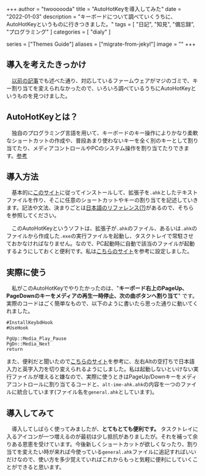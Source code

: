 +++
author = "twoooooda"
title = "AutoHotKeyを導入してみた"
date = "2022-01-03"
description = "キーボードについて調べていくうちに、AutoHotKeyというものに行きつきました。"
tags = [
    "日記",
    "知見",
    "備忘録",
    "プログラミング"
]
categories = [
    "dialy"
]

series = ["Themes Guide"]
aliases = ["migrate-from-jekyl"]
image = ""
+++

## 導入を考えたきっかけ
　[以前の記事](https://twoooooda.github.io/p/%E7%A7%81%E3%81%AE%E8%87%AA%E4%BD%9C%E3%82%AD%E3%83%BC%E3%83%9C%E3%83%BC%E3%83%89%E5%A5%AE%E9%97%98%E8%A8%98/)でも述べた通り、対応しているファームウェアがマジのゴミで、キー割り当てを変えられなかったので、いろいろ調べているうちにAutoHotKeyというものを見つけました。  

## AutoHotKeyとは？
　独自のプログラミング言語を用いて、キーボードのキー操作によりかなり柔軟なショートカットの作成や、普段あまり使わないキーを全く別のキーとして割り当てたり、メディアコントロールやPCのシステム操作を割り当てたりできます。[参考](https://fuchiaz.com/usage-autohotkey/)


## 導入方法
　基本的に[このサイト](https://fuchiaz.com/auto-hot-key/#AutoHotkey)に従ってインストールして、拡張子を`.ahk`としたテキストファイルを作り、そこに任意のショートカットやキーの割り当てを記述していきます。記法や文法、決まりごとは[日本語のリファレンス(?)](https://so-zou.jp/software/tool/system/auto-hot-key/introduction/)があるので、そちらを参照してください。  

　このAutoHotKeyというソフトは、拡張子が`.ahk`のファイル、あるいは`.ahk`のファイルから作成した`.exe`の実行ファイルを起動し、タスクトレイで常駐させておかなければなりません。なので、PC起動時に自動で該当のファイルが起動するようにしておくと便利です。私は[こちらのサイト](https://kiryusblog.com/autohotkey-autorun/)を参考に設定しました。


## 実際に使う
　私がこのAutoHotKeyでやりたかったのは、"**キーボード右上のPageUp、PageDownのキーをメディアの再生一時停止、次の曲ボタンへ割り当て**" です。実際のコードはごく簡単なもので、以下のように書いたら思った通りに動いてくれました。

```
#InstallKeybdHook
#UseHook

PgUp::Media_Play_Pause
PgDn::Media_Next
return
```  

また、便利だと聞いたので[こちらのサイト](https://www.karakaram.com/alt-ime-on-off/)を参考に、左右Altの空打ちで日本語入力と英字入力を切り変えられるようにしました。私は起動しないといけない実行ファイルが増えると嫌なので、実際に使うときはPageUp/Downキーをメディアコントロールに割り当てるコードと、`alt-ime-ahk.ahk`の内容を一つのファイルに統合しています(ファイル名を`general.ahk`としています)。

## 導入してみて
　導入してしばらく使ってみましたが、**とてもとても便利です。** タスクトレイに入るアイコンが一つ増えるのが最初は少し抵抗がありましたが。それを補って余りある恩恵を受けています。今後新しくショートカットが欲しくなったり、割り当てを変えたい時が来れば今使っている`general.ahk`ファイルに追記すればいいだけなので、使い方を多少覚えていればこれからもっと気軽に便利にしていくことができると思います。
